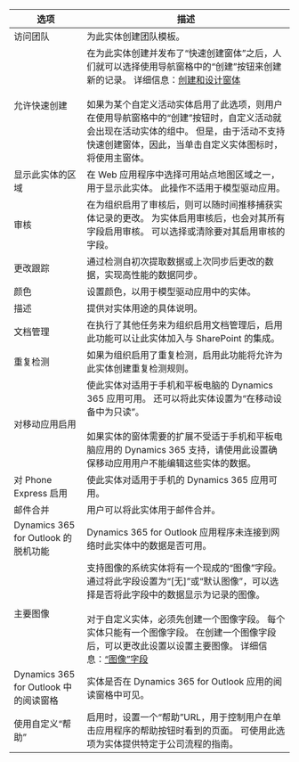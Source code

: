 |选项   |描述  |
|---------|---------|
|访问团队|为此实体创建团队模板。 |
|允许快速创建|在为此实体创建并发布了“快速创建窗体”之后，人们就可以选择使用导航窗格中的“创建”按钮来创建新的记录。 详细信息：[创建和设计窗体](../maker/model-driven-apps/create-design-forms.md)<br /><br /> 如果为某个自定义活动实体启用了此选项，则用户在使用导航窗格中的“创建”按钮时，自定义活动就会出现在活动实体的组中。 但是，由于活动不支持快速创建窗体，因此，当单击自定义实体图标时，将使用主窗体。|
|显示此实体的区域|在 Web 应用程序中选择可用站点地图区域之一，用于显示此实体。 此操作不适用于模型驱动应用。|
|审核|在为组织启用了审核后，则可以随时间推移捕获实体记录的更改。 为实体启用审核后，也会对其所有字段启用审核。 可以选择或清除要对其启用审核的字段。|
|更改跟踪|通过检测自初次提取数据或上次同步后更改的数据，实现高性能的数据同步。  |
|颜色|设置颜色，以用于模型驱动应用中的实体。|
|描述|提供对实体用途的具体说明。|
|文档管理|在执行了其他任务来为组织启用文档管理后，启用此功能可以让此实体加入与 SharePoint 的集成。 |
|重复检测|如果为组织启用了重复检测，启用此功能将允许为此实体创建重复检测规则。|
|对移动应用启用|使此实体对适用于手机和平板电脑的 Dynamics 365 应用可用。 还可以将此实体设置为“在移动设备中为只读”。<br /><br /> 如果实体的窗体需要的扩展不受适于手机和平板电脑应用的 Dynamics 365 支持，请使用此设置确保移动应用用户不能编辑这些实体的数据。|
|对 Phone Express 启用|使此实体对适用于手机的 Dynamics 365 应用可用。|
|邮件合并|用户可以将此实体用于邮件合并。|
|Dynamics 365 for Outlook 的脱机功能|Dynamics 365 for Outlook 应用程序未连接到网络时此实体中的数据是否可用。|
|主要图像|支持图像的系统实体将有一个现成的“图像”字段。 通过将此字段设置为“[无]”或“默认图像”，可以选择是否将此字段中的数据显示为记录的图像。<br /><br /> 对于自定义实体，必须先创建一个图像字段。 每个实体只能有一个图像字段。 在创建一个图像字段后，可以更改此设置以设置主要图像。 详细信息：[“图像”字段](../maker/common-data-service/types-of-fields.md#image-fields) |
|Dynamics 365 for Outlook 中的阅读窗格|实体是否在 Dynamics 365 for Outlook 应用的阅读窗格中可见。|
|使用自定义“帮助”|启用时，设置一个“帮助”URL，用于控制用户在单击应用程序的帮助按钮时看到的页面。 可使用此选项为实体提供特定于公司流程的指南。|